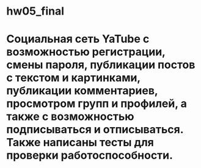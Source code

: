 # hw05_final
# Социальная сеть YaTube с возможностью регистрации, смены пароля, публикации постов с текстом и картинками, публикации комментариев, просмотром групп и профилей, а также с возможностью подписываться и отписываться. Также написаны тесты для проверки работоспособности.
